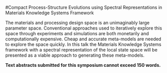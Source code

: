 #Compact Process-Structure Evolutions using Spectral Representations in Materials Knowledge Systems Framework

The materials and processing design space is an unimaginably large parameter space. Conventional approaches used to
iteratively explore this space through experiments and simulations are both monetarily and computationally expensive. 
Cheap and accurate meta-models are needed to explore the space quickly. In this talk the Materials Knowledge Systems
framework with a spectral representation of the local state space will be presented as a viable approach to generating
these meta-models. 

**Text abstracts submitted for this symposium cannot exceed 150 words.**
